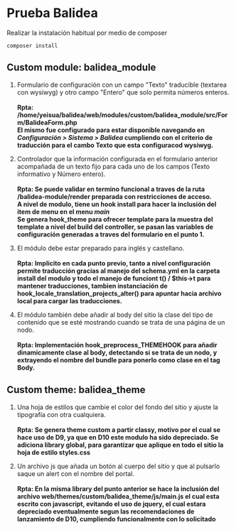 # Prueba Balidea
Realizar la instalación habitual por medio de composer

`composer install`

## Custom module: balidea_module

1. Formulario de configuración con un campo "Texto" traducible (textarea con wysiwyg) y otro campo "Entero" que solo permita números enteros.<br><br>
**Rpta: /home/yeisua/balidea/web/modules/custom/balidea_module/src/Form/BalideaForm.php<br>
El mismo fue configurado para estar disponible navegando en *Configuración > Sistema > Balidea* cumpliendo con el criterio de traducción para el cambo Texto que esta configuracod wysiwyg.**

2. Controlador que la información configurada en el formulario anterior acompañada de un texto fijo para cada uno de los campos (Texto informativo y Número entero).<br><br>**Rpta: Se puede validar en termino funcional a traves de la ruta /balidea-module/render preparada con restricciones de acceso.<br>A nivel de modulo, tiene un hook install para hacer la inclusión del item de menu en el menu *main*<br>Se genera hook_theme para ofrecer template para la muestra del template a nivel del build del controller, se pasan las variables de configuración generadas a traves del formulario en el punto 1.**

3. El módulo debe estar preparado para inglés y castellano.<br><br>**Rpta: Implicito en cada punto previo, tanto a nivel configuración permite traducción gracias al manejo del schema.yml en la carpeta install del modulo y todo el manejo de funciont t() / $this->t para mantener traducciones, tambien instanciación de hook_locale_translation_projects_alter() para apuntar hacia archivo local para cargar las traducciones.**

4. El módulo también debe añadir al body del sitio la clase del tipo de contenido que se esté mostrando cuando se trata de una página de un nodo.<br><br> **Rpta: Implementación hook_preprocess_THEMEHOOK para añadir dinamicamente clase al body, detectando si se trata de un nodo, y extrayendo el nombre del bundle para ponerlo como clase en el tag Body.**

## Custom theme: balidea_theme
1. Una hoja de estilos que cambie el color del fondo del sitio y ajuste la tipografía con otra cualquiera.<br><br>**Rpta: Se genera theme custom a partir classy, motivo por el cual se hace uso de D9, ya que en D10 este modulo ha sido depreciado. Se adiciona library global, para garantizar que aplique en todo el sitio la hoja de estilo styles.css**

2. Un archivo js que añada un botón al cuerpo del sitio y que al pulsarlo saque un alert con el nombre del portal.<br><br>**Rpta: En la misma library del punto anterior se hace la inclusión del archivo web/themes/custom/balidea_theme/js/main.js el cual esta escrito con javascript, evitando el uso de jquery, el cual estara depreciado eventualmente segun las recomendaciones de lanzamiento de D10, cumpliendo funcionalmente con lo solicitado**